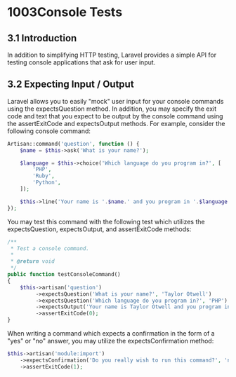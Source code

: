 # 1003Console Tests

## 3.1 Introduction

In addition to simplifying HTTP testing, Laravel provides a simple API for testing console applications that ask for user input.

## 3.2 Expecting Input / Output

Laravel allows you to easily "mock" user input for your console commands using the expectsQuestion method. In addition, you may specify the exit code and text that you expect to be output by the console command using the assertExitCode and expectsOutput methods. For example, consider the following console command:

```php
Artisan::command('question', function () {
    $name = $this->ask('What is your name?');

    $language = $this->choice('Which language do you program in?', [
        'PHP',
        'Ruby',
        'Python',
    ]);

    $this->line('Your name is '.$name.' and you program in '.$language.'.');
});
```

You may test this command with the following test which utilizes the expectsQuestion, expectsOutput, and assertExitCode methods:

```php
/**
 * Test a console command.
 *
 * @return void
 */
public function testConsoleCommand()
{
    $this->artisan('question')
         ->expectsQuestion('What is your name?', 'Taylor Otwell')
         ->expectsQuestion('Which language do you program in?', 'PHP')
         ->expectsOutput('Your name is Taylor Otwell and you program in PHP.')
         ->assertExitCode(0);
}
```

When writing a command which expects a confirmation in the form of a "yes" or "no" answer, you may utilize the expectsConfirmation method:

```php
$this->artisan('module:import')
    ->expectsConfirmation('Do you really wish to run this command?', 'no')
    ->assertExitCode(1);
```
